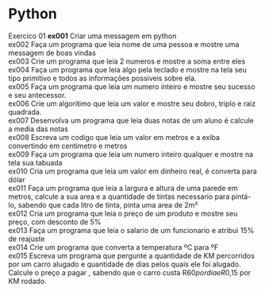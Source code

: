 # Python
Exercico 01
<b>ex001</b>   Criar uma messagem em python </br>
ex002   Faça um programa que leia nome de uma pessoa e mostre uma messagem de boas vindas</br>
ex003   Crie um programa que leia 2 numeros e mostre a soma entre eles</br>
ex004   Faça um programa que leia algo pela teclado e mostre na tela seu tipo primitivo e todos as informações possiveis sobre ela.</br>
ex005   Faça um programa que leia um numero inteiro e mostre seu sucesso e seu antecessor.</br>
ex006   Crie um algoritimo que leia um valor e mostre seu dobro, triplo e raiz quadrada.</br>
ex007   Desenvolva um programa que leia duas notas de um aluno é calcule a media das notas</br>
ex008   Escreva um codigo que leia um valor em metros e a exiba convertindo em centimetro e metros</br>
ex009   Faça um programa que leia um numero inteiro qualquer e mostre na tela  sua tabuada </br>
ex010   Cria um programa que leia um valor em dinheiro real, é converta para dólar</br>
ex011   Faça um programa que leia a largura e altura de uma parede em metros, calcule a sua area e a quantidade de tintas    necessario para pintá-lo, sabendo que cada litro de tinta, pinta uma area de 2m²</br>
ex012   Cria um programa que leia o preço de um produto e mostre seu preço, com desconto de 5%</br>
ex013   Faça um programa que leia o salario de um funcionario e atribui 15% de reajuste</br>
ex014   Crie um programa que converta a temperatura ºC para ºF</br>
ex015   Escreva um programa que pergunte a quantidade de KM percorridos por um carro alugado e quantidade de dias pelos quais ele foi alugado. Calcule  o preço a pagar , sabendo que o carro custa R$60 por dia e R$0,15 por KM  rodado.</br>
